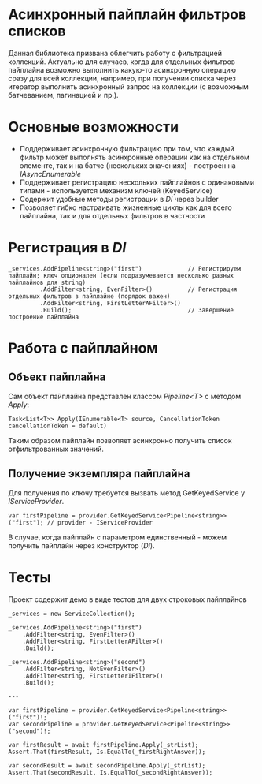 # Асинхронный пайплайн фильтров списков
Данная библиотека призвана облегчить работу с фильтрацией коллекций. Актуально для случаев, когда для отдельных фильтров пайплайна возможно выполнить какую-то
асинхронную операцию сразу для всей коллекции, например, при получении списка через итератор выполнить асинхронный запрос на коллекции (с возможным батчеванием, пагинацией и пр.).

# Основные возможности
- Поддерживает асинхронную фильтрацию при том, что каждый фильтр может выполнять асинхронные операции как на отдельном элементе, так и на батче (нескольких значениях) - построен на _IAsyncEnumerable_
- Поддерживает регистрацию нескольких пайплайнов с одинаковыми типами - используется механизм ключей (KeyedService)
- Содержит удобные методы регистрации в *DI* через builder
- Позволяет гибко настраивать жизненные циклы как для всего пайплайна, так и для отдельных фильтров в частности

# Регистрация в *DI*

```
_services.AddPipeline<string>("first")             // Регистрируем пайплайн; ключ опционален (если подразумевается несколько разных пайплайнов для string)
         .AddFilter<string, EvenFilter>()          // Регистрация отдельных фильтров в пайплайне (порядок важен)
         .AddFilter<string, FirstLetterAFilter>()  
         .Build();                                 // Завершение построение пайплайна
```

# Работа с пайплайном
## Объект пайплайна

Сам объект пайплайна представлен классом _Pipeline\<T\>_ с методом _Apply_:

```
Task<List<T>> Apply(IEnumerable<T> source, CancellationToken cancellationToken = default)
```

Таким образом пайплайн позволяет асинхронно получить список отфильтрованных значений.

## Получение экземпляра пайплайна

Для получения по ключу требуется вызвать метод GetKeyedService у _IServiceProvider_.
```
var firstPipeline = provider.GetKeyedService<Pipeline<string>>("first"); // provider - IServiceProvider
```

В случае, когда пайплайн с параметром единственный - можем получить пайплайн через конструктор (*DI*).

# Тесты
Проект содержит демо в виде тестов для двух строковых пайплайнов

```
_services = new ServiceCollection();

_services.AddPipeline<string>("first")
    .AddFilter<string, EvenFilter>()
    .AddFilter<string, FirstLetterAFilter>()
    .Build();

_services.AddPipeline<string>("second")
    .AddFilter<string, NotEvenFilter>()
    .AddFilter<string, FirstLetterIFilter>()
    .Build();

---

var firstPipeline = provider.GetKeyedService<Pipeline<string>>("first")!;
var secondPipeline = provider.GetKeyedService<Pipeline<string>>("second")!;

var firstResult = await firstPipeline.Apply(_strList);
Assert.That(firstResult, Is.EqualTo(_firstRightAnswer));

var secondResult = await secondPipeline.Apply(_strList);
Assert.That(secondResult, Is.EqualTo(_secondRightAnswer));
```
